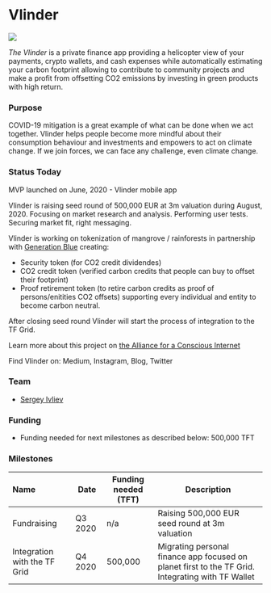 # Vlinder

![](img/vlinder.png)

*The Vlinder* is a private finance app providing a helicopter view of your payments, crypto wallets, and cash expenses while automatically estimating your carbon footprint allowing to contribute to community projects and make a profit from offsetting CO2 emissions by investing in green products with high return.

### Purpose

COVID-19 mitigation is a great example of what can be done when we act together. Vlinder helps people become more mindful about their consumption behaviour and investments and empowers to act on climate change. If we join forces, we can face any challenge, even climate change.

### Status Today

MVP launched on June, 2020 - Vlinder mobile app

Vlinder is raising seed round of 500,000 EUR at 3m valuation during August, 2020.
Focusing on market research and analysis. Performing user tests. Securing market fit, right messaging.

Vlinder is working on tokenization of mangrove / rainforests in partnership with [Generation Blue](generationblue) creating: 
- Security token (for CO2 credit dividendes)
- CO2 credit token (verified carbon credits that people can buy to offset their footprint)
- Proof retirement token (to retire carbon credits as proof of persons/enitities CO2 offsets) 
supporting every individual and entity to become carbon neutral.

After closing seed round Vlinder will start the process of integration to the TF Grid.

Learn more about this project on [the Alliance for a Conscious Internet](https://www.consciousinternet.org/index.html#/projects/vlinder)

Find Vlinder on:
Medium, Instagram, Blog, Twitter

### Team

- [Sergey Ivliev](https://www.consciousinternet.org/#/people/sergey_ivliev)

### Funding

- Funding needed for next milestones as described below: 500,000 TFT

### Milestones

| Name         | Date   | Funding needed (TFT) | Description
|:-------------|--------|-------------|-----------------|
| Fundraising | Q3 2020 |  n/a | Raising 500,000 EUR seed round at 3m valuation |
| Integration with the TF Grid | Q4 2020 |  500,000 | Migrating personal finance app focused on planet first to the TF Grid. Integrating with TF Wallet |